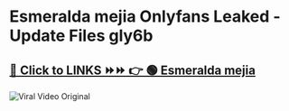 
 # Esmeralda mejia Onlyfans Leaked - Update Files gly6b

## <h2><a href="https://clipsfans.com/Esmeralda_mejia&ref=git">🔗 Click to LINKS ⏩⏩ 👉 🟢 Esmeralda mejia </a></h2>

<a href="https://clipsfans.com/Esmeralda_mejia&ref=git" rel="nofollow" data-target="animated-image.originalLink"><img src="https://i.ibb.co.com/xMMVF88/686577567.gif" alt="Viral Video Original" style="max-width: 100%; display: inline-block;" data-target="animated-image.originalImage"></a>

